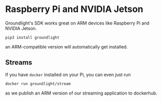 # Raspberry Pi and NVIDIA Jetson

Groundlight's SDK works great on ARM devices like Raspberry Pi and NVIDIA Jetson.

```
pip3 install groundlight
```

an ARM-compatible version will automatically get installed.

## Streams

If you have `docker` installed on your Pi, you can even just run

```
docker run groundlight/stream
```

as we publish an ARM version of our streaming application to dockerhub.
